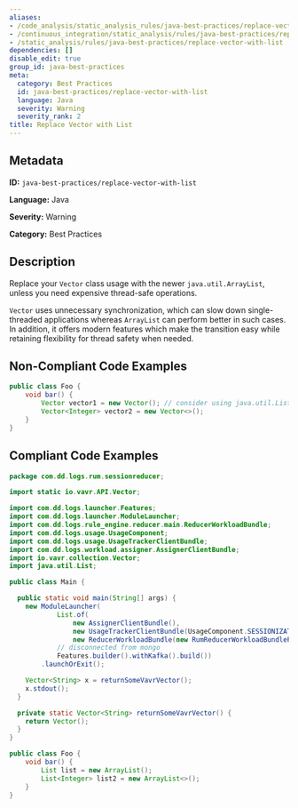 ```yaml
---
aliases:
- /code_analysis/static_analysis_rules/java-best-practices/replace-vector-with-list
- /continuous_integration/static_analysis/rules/java-best-practices/replace-vector-with-list
- /static_analysis/rules/java-best-practices/replace-vector-with-list
dependencies: []
disable_edit: true
group_id: java-best-practices
meta:
  category: Best Practices
  id: java-best-practices/replace-vector-with-list
  language: Java
  severity: Warning
  severity_rank: 2
title: Replace Vector with List
---
```

<!--  SOURCED FROM https://github.com/DataDog/datadog-static-analyzer-rule-docs -->


## Metadata
**ID:** `java-best-practices/replace-vector-with-list`

**Language:** Java

**Severity:** Warning

**Category:** Best Practices

## Description
Replace your `Vector` class usage with the newer `java.util.ArrayList`, unless you need expensive thread-safe operations. 

`Vector` uses unnecessary synchronization, which can slow down single-threaded applications whereas `ArrayList` can perform better in such cases. In addition, it offers modern features which make the transition easy while retaining flexibility for thread safety when needed.

## Non-Compliant Code Examples
```java
public class Foo {
    void bar() {
        Vector vector1 = new Vector(); // consider using java.util.List instead
        Vector<Integer> vector2 = new Vector<>();
    }
}
```

## Compliant Code Examples
```java
package com.dd.logs.rum.sessionreducer;

import static io.vavr.API.Vector;

import com.dd.logs.launcher.Features;
import com.dd.logs.launcher.ModuleLauncher;
import com.dd.logs.rule_engine.reducer.main.ReducerWorkloadBundle;
import com.dd.logs.usage.UsageComponent;
import com.dd.logs.usage.UsageTrackerClientBundle;
import com.dd.logs.workload.assigner.AssignerClientBundle;
import io.vavr.collection.Vector;
import java.util.List;

public class Main {

  public static void main(String[] args) {
    new ModuleLauncher(
            List.of(
                new AssignerClientBundle(),
                new UsageTrackerClientBundle(UsageComponent.SESSIONIZATION),
                new ReducerWorkloadBundle(new RumReducerWorkloadBundleParams())),
            // disconnected from mongo
            Features.builder().withKafka().build())
        .launchOrExit();

    Vector<String> x = returnSomeVavrVector();
    x.stdout();
  }

  private static Vector<String> returnSomeVavrVector() {
    return Vector();
  }
}
```

```java
public class Foo {
    void bar() {
        List list = new ArrayList();
        List<Integer> list2 = new ArrayList<>();
    }
}
```
